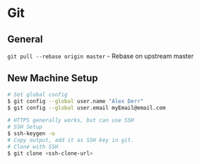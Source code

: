 # Git

## General

`git pull --rebase origin master` - Rebase on upstream master

## New Machine Setup

```bash
# Set global config
$ git config --global user.name "Alex Derr"
$ git config --global user.email myEmail@email.com 

# HTTPS generally works, but can use SSH
# SSH Setup
$ ssh-keygen -o
# Copy output, add it as SSH key in git.
# Clone with SSH
$ git clone <ssh-clone-url>
```